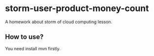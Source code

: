 # storm-user-product-money-count
A homework about storm of cloud computing lesson.
## How to use?
You need install mvn firstly.
